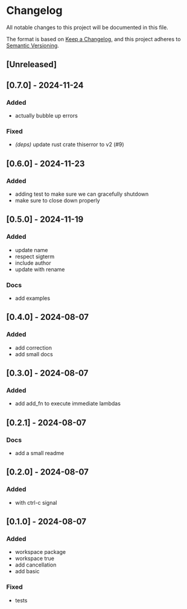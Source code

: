 # Changelog
All notable changes to this project will be documented in this file.

The format is based on [Keep a Changelog](https://keepachangelog.com/en/1.0.0/),
and this project adheres to [Semantic Versioning](https://semver.org/spec/v2.0.0.html).

## [Unreleased]

## [0.7.0] - 2024-11-24

### Added
- actually bubble up errors

### Fixed
- *(deps)* update rust crate thiserror to v2 (#9)

## [0.6.0] - 2024-11-23

### Added
- adding test to make sure we can gracefully shutdown
- make sure to close down properly

## [0.5.0] - 2024-11-19

### Added
- update name
- respect sigterm
- include author
- update with rename

### Docs
- add examples

## [0.4.0] - 2024-08-07

### Added
- add correction
- add small docs

## [0.3.0] - 2024-08-07

### Added
- add add_fn to execute immediate lambdas

## [0.2.1] - 2024-08-07

### Docs
- add a small readme

## [0.2.0] - 2024-08-07

### Added
- with ctrl-c signal

## [0.1.0] - 2024-08-07

### Added
- workspace package
- workspace true
- add cancellation
- add basic

### Fixed
- tests
